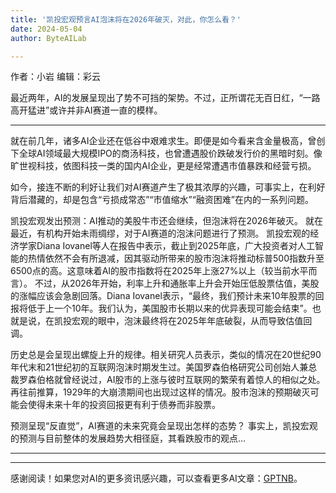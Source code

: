 ```yaml
---
title: '凯投宏观预言AI泡沫将在2026年破灭，对此，你怎么看？'
date: 2024-05-04
author: ByteAILab

---
```


作者：小岩
编辑：彩云

最近两年，AI的发展呈现出了势不可挡的架势。不过，正所谓花无百日红，“一路高开猛进”或许并非AI赛道一直的模样。

---
就在前几年，诸多AI企业还在低谷中艰难求生。即便是如今看来含金量极高，曾创下全球AI领域最大规模IPO的商汤科技，也曾遭遇股价跌破发行价的黑暗时刻。像旷世视科技，依图科技一类的国内AI企业，更是经常遭遇市值暴跌和经营亏损。

如今，接连不断的利好让我们对AI赛道产生了极其浓厚的兴趣，可事实上，在利好背后潜藏的，却是包含“亏损成常态”“市值缩水”“融资困难”在内的一系列问题。

凯投宏观发出预测：AI推动的美股牛市还会继续，但泡沫将在2026年破灭。
就在最近，有机构开始未雨绸缪，对于AI赛道的泡沫问题进行了预测。
凯投宏观的经济学家Diana Iovanel等人在报告中表示，截止到2025年底，广大投资者对人工智能的热情依然不会有所退减，因其驱动所带来的股市泡沫将推动标普500指数升至6500点的高。这意味着AI的股市指数将在2025年上涨27%以上（较当前水平而言）。
不过，从2026年开始，利率上升和通胀率上升会开始压低股票估值，美股的涨幅应该会急剧回落。Diana Iovanel表示，“最终，我们预计未来10年股票的回报将低于上一个10年。我们认为，美国股市长期以来的优异表现可能会结束”。也就是说，在凯投宏观的眼中，泡沫最终将在2025年年底破裂，从而导致估值回调。

历史总是会呈现出螺旋上升的规律。相关研究人员表示，类似的情况在20世纪90年代末和21世纪初的互联网泡沫时期发生过。美国罗森伯格研究公司创始人兼总裁罗森伯格就曾经说过，AI股市的上涨与彼时互联网的繁荣有着惊人的相似之处。再往前推算，1929年的大崩溃期间也出现过这样的情况。股市泡沫的预期破灭可能会使得未来十年的投资回报更有利于债券而非股票。

预测呈现“反直觉”，AI赛道的未来究竟会呈现出怎样的态势？
事实上，凯投宏观的预测与目前整体的发展趋势大相径庭，其看跌股市的观点...

---
---
感谢阅读！如果您对AI的更多资讯感兴趣，可以查看更多AI文章：[GPTNB](https://gptnb.com)。